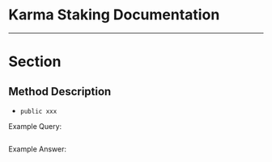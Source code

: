 # Karma Staking Documentation

---

# Section

## Method Description
- `public xxx`

Example Query: 
```json
```

Example Answer: 
```json
```
